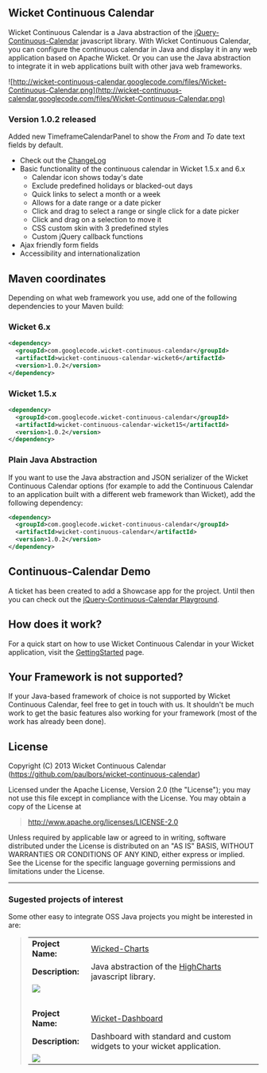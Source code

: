 
## Wicket Continuous Calendar ##
Wicket Continuous Calendar is a Java abstraction of the <a href='http://reaktor.github.com/jquery-continuous-calendar'>jQuery-Continuous-Calendar</a> javascript library. With Wicket Continuous Calendar, you can configure the continuous calendar in Java and display it in any web application based on Apache Wicket. Or you can use the Java abstraction to integrate it in web applications built with other java web frameworks.

![http://wicket-continuous-calendar.googlecode.com/files/Wicket-Continuous-Calendar.png](http://wicket-continuous-calendar.googlecode.com/files/Wicket-Continuous-Calendar.png)

### Version 1.0.2 released ###
Added new TimeframeCalendarPanel to show the _From_ and _To_ date text fields by default.

  * Check out the [ChangeLog](../wiki/ChangeLog.md)
  * Basic functionality of the continuous calendar in Wicket 1.5.x and 6.x
    * Calendar icon shows today's date
    * Exclude predefined holidays or blacked-out days
    * Quick links to select a month or a week
    * Allows for a date range or a date picker
    * Click and drag to select a range or single click for a date picker
    * Click and drag on a selection to move it
    * CSS custom skin with 3 predefined styles
    * Custom jQuery callback functions
  * Ajax friendly form fields
  * Accessibility and internationalization

## Maven coordinates ##
Depending on what web framework you use, add one of the following dependencies to your Maven build:
### Wicket 6.x ###
```xml
<dependency>
  <groupId>com.googlecode.wicket-continuous-calendar</groupId>
  <artifactId>wicket-continuous-calendar-wicket6</artifactId>
  <version>1.0.2</version>
</dependency>
```
### Wicket 1.5.x ###
```xml
<dependency>
  <groupId>com.googlecode.wicket-continuous-calendar</groupId>
  <artifactId>wicket-continuous-calendar-wicket15</artifactId>
  <version>1.0.2</version>
</dependency>
```
### Plain Java Abstraction ###
If you want to use the Java abstraction and JSON serializer of the Wicket Continuous Calendar options (for example to add the Continuous Calendar to an application built with a different web framework than Wicket), add the following dependency:
```xml
<dependency>
  <groupId>com.googlecode.wicket-continuous-calendar</groupId>
  <artifactId>wicket-continuous-calendar</artifactId>
  <version>1.0.2</version>
</dependency>
```
## Continuous-Calendar Demo ##

A ticket has been created to add a Showcase app for the project. Until then you can check out the <a href='http://reaktor.github.com/jquery-continuous-calendar/site/playground.html'>jQuery-Continuous-Calendar Playground</a>.

## How does it work? ##
For a quick start on how to use Wicket Continuous Calendar in your Wicket application, visit the [GettingStarted](../wiki/GettingStarted.md) page.

## Your Framework is not supported? ##
If your Java-based framework of choice is not supported by Wicket Continuous Calendar, feel free to get in touch with us. It shouldn't be much work to get the basic features also working for your framework (most of the work has already been done).

## License ##
Copyright (C) 2013 Wicket Continuous Calendar (https://github.com/paulbors/wicket-continuous-calendar)

Licensed under the Apache License, Version 2.0 (the "License");
you may not use this file except in compliance with the License.
You may obtain a copy of the License at
> http://www.apache.org/licenses/LICENSE-2.0

Unless required by applicable law or agreed to in writing, software
distributed under the License is distributed on an "AS IS" BASIS,
WITHOUT WARRANTIES OR CONDITIONS OF ANY KIND, either express or implied.
See the License for the specific language governing permissions and
limitations under the License.


---


### Sugested projects of interest ###
Some other easy to integrate OSS Java projects you might be interested in are:

<blockquote>
    <table>
        <tr>
            <td><strong>Project Name:</strong></td>
            <td><a href='https://code.google.com/p/wicked-charts/'>Wicked-Charts</a></td>
        </tr>
        <tr>
            <td><strong>Description:</strong></td>
            <td>Java abstraction of the <a href='http://www.highcharts.com'>HighCharts</a> javascript library.</td>
        </tr>
        <tr>
            <td colspan="2"><img src='http://wicked-charts.googlecode.com/files/chart.png' /></td>
        </tr>
        <tr>
            <td colspan="2"><br /></td>
        </tr>
        <tr>
            <td><strong>Project Name:</strong></td>
            <td><a href='https://github.com/decebals/wicket-dashboard'>Wicket-Dashboard</a></td>
        </tr>
        <tr>
            <td><strong>Description:</strong></td>
            <td>Dashboard with standard and custom widgets to your wicket application.</td>
        </tr>
        <tr>
            <td colspan="2"><img src='http://wicket-continuous-calendar.googlecode.com/files/wicket-dashboard.png' /></td>
        </tr>
    </table>
</blockquote>
